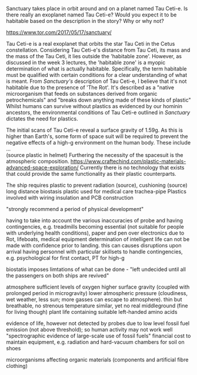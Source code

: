 Sanctuary takes place in orbit around and on a planet named Tau Ceti-e. 
Is there really an exoplanet named Tau Ceti-e? 
Would you expect it to be habitable based on the description in the story? 
Why or why not?

https://www.tor.com/2017/05/17/sanctuary/

Tau Ceti-e is a real exoplanet that orbits the star Tau Ceti in the Cetus constellation.
Considering Tau Ceti-e's distance from Tau Ceti, its mass and the mass of the Tau Ceti, it lies outside the 'habitable zone'. 
However, as discussed in the week 3 lectures, the 'habitable zone' is a myopic determination of what is actually habitable.
Specifically, the term habitable must be qualified with certain conditions for a clear understanding of what is meant.
From *Sanctuary's* description of Tau Ceti-e, I believe that it's not habitable due to the presence of 'The Rot'.
It's described as a "native microorganism that feeds on substances derived from organic petrochemicals" and "breaks down anything made of these kinds of plastic"
Whilst humans can survive without plastics as evidenced by our hominin ancestors, the environmental conditions of Tau Ceti-e outlined in *Sanctuary* dictates the need for plastics.

The initial scans of Tau Ceti-e reveal a surface gravity of 1.59g. 
As this is higher than Earth's, some form of space suit will be required to prevent the negative effects of a high-g environment on the human body.
These include ...  
(source plastic in helmet)
Furthering the necessity of the spacesuit is the atmospheric composition.
https://www.craftechind.com/plastic-materials-advanced-space-exploration/
Currently there is no technology that exists that could provide the same functionality as their plastic counterparts.

The ship requires plastic to prevent radiation (source), cushioning (source)
long distance biostasis plastic used for medical care trachea-pipe
Plastics involved with wiring insulation and PCB construction

"strongly recommend a period of physical development"

having to take into account the various inaccuracies of probe and having contingencies, 
e.g. treadmills becoming essential (not suitable for people with underlying health conditions), 
paper and pen over electronics due to Rot, lifeboats, medical equipment
determination of intelligent life can not be made with confidence prior to landing. this can causes disruptions upon arrival
having personnel with particular skillsets to handle contingencies, e.g. psychological for first contact, PT for high-g

biostatis imposes limtations of what can be done - "left undecided until all the passengers on both ships are revived"

atmosphere sufficient levels of oxygen
higher surface gravity (coupled with prolonged period in microgravity)
lower atmospheric pressure (cloudiness, wet weather, less sun; more gasses can escape to atmosphere). thin but breathable, no strenous
temperature similar, yet no real middleground (fine for living though)
plant life containing suitable left-handed amino acids

evidence of life, however not detected by probes due to low level fossil fuel emission (not above threshold); so human activity may not work well
"spectrographic evidence of large-scale use of fossil fuels"
financial cost to maintain equipment, e.g. radiation and hard-vacuum chambers for soil on shoes

microorganisms affecting organic materials (components and artificial fibre clothing)

